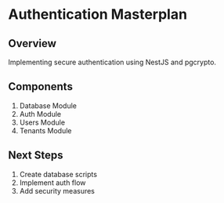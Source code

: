 # Authentication Masterplan

## Overview
Implementing secure authentication using NestJS and pgcrypto.

## Components
1. Database Module
2. Auth Module
3. Users Module
4. Tenants Module

## Next Steps
1. Create database scripts
2. Implement auth flow
3. Add security measures